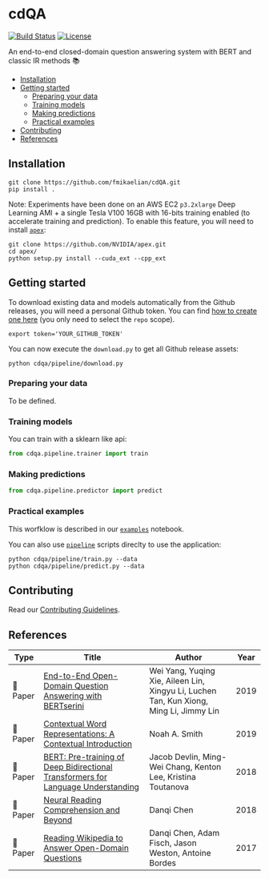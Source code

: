 # cdQA

[![Build Status](https://travis-ci.com/fmikaelian/cdQA.svg?token=Vzy9RRKRZ41ynd9q2BRX&branch=develop)](https://travis-ci.com/fmikaelian/cdQA) [![License](
https://img.shields.io/badge/License-MIT-yellow.svg)](https://choosealicense.com/licenses/mit/)

An end-to-end closed-domain question answering system with BERT and classic IR methods 📚

- [Installation](#installation)
- [Getting started](#getting-started)
  - [Preparing your data](#preparing-your-data)
  - [Training models](#training-models)
  - [Making predictions](#making-predictions)
  - [Practical examples](#practical-examples)
- [Contributing](#contributing)
- [References](#references)

## Installation

```shell
git clone https://github.com/fmikaelian/cdQA.git
pip install .
```

Note: Experiments have been done on an AWS EC2 `p3.2xlarge` Deep Learning AMI + a single Tesla V100 16GB with 16-bits training enabled (to accelerate training and prediction). To enable this feature, you will need to install [`apex`](https://github.com/nvidia/apex):

```shell
git clone https://github.com/NVIDIA/apex.git
cd apex/
python setup.py install --cuda_ext --cpp_ext
```

## Getting started

To download existing data and models automatically from the Github releases, you will need a personal Github token. You can find [how to create one here](https://github.com/settings/tokens) (you only need to select the `repo` scope).

```shell
export token='YOUR_GITHUB_TOKEN'
```

You can now execute the `download.py` to get all Github release assets:

```shell
python cdqa/pipeline/download.py
```

### Preparing your data

To be defined.

### Training models

You can train with a sklearn like api:

```python
from cdqa.pipeline.trainer import train
```

### Making predictions

```python
from cdqa.pipeline.predictor import predict
```

### Practical examples

This worfklow is described in our [`examples`](examples) notebook.

You can also use [`pipeline`](cdqa/pipeline) scripts direclty to use the application:

```
python cdqa/pipeline/train.py --data
python cdqa/pipeline/predict.py --data
```

## Contributing

Read our [Contributing Guidelines](CONTRIBUTING.md).

## References

| Type              | Title                                                                                                                | Author                                                                                 | Year |
| ----------------- | -------------------------------------------------------------------------------------------------------------------- | -------------------------------------------------------------------------------------- | ---- |
| :newspaper: Paper | [End-to-End Open-Domain Question Answering with BERTserini](https://arxiv.org/abs/1902.01718)                        | Wei Yang, Yuqing Xie, Aileen Lin, Xingyu Li, Luchen Tan, Kun Xiong, Ming Li, Jimmy Lin | 2019 |
| :newspaper: Paper | [Contextual Word Representations: A Contextual Introduction](https://arxiv.org/abs/1902.06006)                       | Noah A. Smith                                                                          | 2019 |
| :newspaper: Paper | [BERT: Pre-training of Deep Bidirectional Transformers for Language Understanding](https://arxiv.org/abs/1810.04805) | Jacob Devlin, Ming-Wei Chang, Kenton Lee, Kristina Toutanova                           | 2018 |
| :newspaper: Paper | [Neural Reading Comprehension and Beyond](https://cs.stanford.edu/people/danqi/papers/thesis.pdf)                    | Danqi Chen                                                                             | 2018 |
| :newspaper: Paper | [Reading Wikipedia to Answer Open-Domain Questions](https://arxiv.org/abs/1704.00051)                                | Danqi Chen, Adam Fisch, Jason Weston, Antoine Bordes                                   | 2017 |